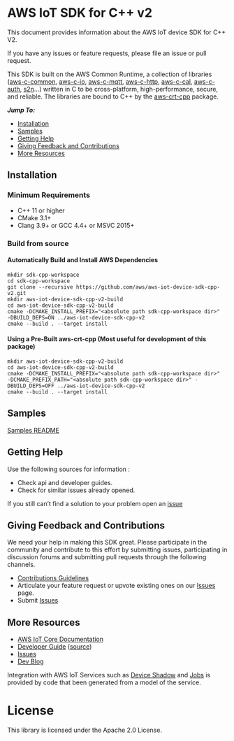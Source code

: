 # AWS IoT SDK for C++ v2
This document provides information about the AWS IoT device SDK for C++ V2.

If you have any issues or feature requests, please file an issue or pull request.

This SDK is built on the AWS Common Runtime, a collection of libraries
([aws-c-common](https://github.com/awslabs/aws-c-common),
[aws-c-io](https://github.com/awslabs/aws-c-io),
[aws-c-mqtt](https://github.com/awslabs/aws-c-mqtt),
[aws-c-http](https://github.com/awslabs/aws-c-http),
[aws-c-cal](https://github.com/awslabs/aws-c-cal),
[aws-c-auth](https://github.com/awslabs/aws-c-auth),
[s2n](https://github.com/awslabs/s2n)...) written in C to be
cross-platform, high-performance, secure, and reliable. The libraries are bound
to C++ by the [aws-crt-cpp](https://github.com/awslabs/aws-crt-cpp) package.


*__Jump To:__*
* [Installation](#Installation)
* [Samples](samples)
* [Getting Help](#Getting-Help)
* [Giving Feedback and Contributions](#Giving-Feedback-and-Contributions)
* [More Resources](#More-Resources)



## Installation

### Minimum Requirements
*   C++ 11 or higher
*   CMake 3.1+
*   Clang 3.9+ or GCC 4.4+ or MSVC 2015+


### Build from source
#### Automatically Build and Install AWS Dependencies
```
mkdir sdk-cpp-workspace
cd sdk-cpp-workspace
git clone --recursive https://github.com/aws/aws-iot-device-sdk-cpp-v2.git
mkdir aws-iot-device-sdk-cpp-v2-build
cd aws-iot-device-sdk-cpp-v2-build
cmake -DCMAKE_INSTALL_PREFIX="<absolute path sdk-cpp-workspace dir>"  -DBUILD_DEPS=ON ../aws-iot-device-sdk-cpp-v2
cmake --build . --target install
```
#### Using a Pre-Built aws-crt-cpp (Most useful for development of this package)

```
mkdir aws-iot-device-sdk-cpp-v2-build
cd aws-iot-device-sdk-cpp-v2-build
cmake -DCMAKE_INSTALL_PREFIX="<absolute path sdk-cpp-workspace dir>"  -DCMAKE_PREFIX_PATH="<absolute path sdk-cpp-workspace dir>" -DBUILD_DEPS=OFF ../aws-iot-device-sdk-cpp-v2
cmake --build . --target install
```



## Samples

[Samples README](samples)



## Getting Help

Use the following sources for information :

*   Check api and developer guides.
*   Check for similar issues already opened.

If you still can’t find a solution to your problem open an [issue](https://github.com/aws/aws-iot-device-sdk-cpp-v2/issues)



## Giving Feedback and Contributions

We need your help in making this SDK great. Please participate in the community and contribute to this effort by submitting issues, participating in discussion forums and submitting pull requests through the following channels.

*   [Contributions Guidelines](master/CONTRIBUTING.md)
*   Articulate your feature request or upvote existing ones on our [Issues](https://github.com/aws/aws-iot-device-sdk-cpp-v2/issues?q=is%3Aissue+is%3Aopen+label%3Afeature-request) page.
*   Submit [Issues](https://github.com/aws/aws-iot-device-sdk-cpp-v2/issues)



## More Resources

*   [AWS IoT Core Documentation](https://docs.aws.amazon.com/iot/)
*   [Developer Guide](https://docs.aws.amazon.com/iot/latest/developerguide/what-is-aws-iot.html) ([source](https://github.com/awsdocs/aws-iot-docs))
*   [Issues](https://github.com/aws/aws-iot-device-sdk-cpp-v2/issues)
*   [Dev Blog](https://aws.amazon.com/blogs/?awsf.blog-master-iot=category-internet-of-things%23amazon-freertos%7Ccategory-internet-of-things%23aws-greengrass%7Ccategory-internet-of-things%23aws-iot-analytics%7Ccategory-internet-of-things%23aws-iot-button%7Ccategory-internet-of-things%23aws-iot-device-defender%7Ccategory-internet-of-things%23aws-iot-device-management%7Ccategory-internet-of-things%23aws-iot-platform)

Integration with AWS IoT Services such as
[Device Shadow](https://docs.aws.amazon.com/iot/latest/developerguide/iot-device-shadows.html)
and [Jobs](https://docs.aws.amazon.com/iot/latest/developerguide/iot-jobs.html)
is provided by code that been generated from a model of the service.



# License

This library is licensed under the Apache 2.0 License.